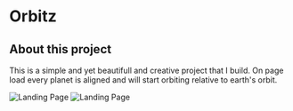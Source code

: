 # Orbitz

## About this project

This is a simple and yet beautifull and creative project that I build. On page load every planet is aligned and will start orbiting relative to earth's orbit.

<img src="https://github.com/ntabucejo/orbitz/blob/main/public/images/screenshots/deskstop-1.png?raw=true" alt="Landing Page">

<img src="https://github.com/ntabucejo/orbitz/blob/main/public/images/screenshots/deskstop-2.png?raw=true" alt="Landing Page">

